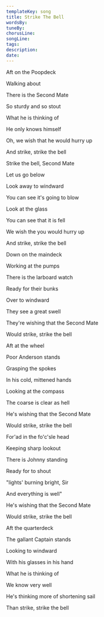 ```yaml
---
templateKey: song
title: Strike The Bell  
wordsBy:
tuneBy:
chorusLine:
songLine:
tags:
description:
date:
---
```

Aft on the Poopdeck

Walking about

There is the Second Mate

So sturdy and so stout

What he is thinking of

He only knows himself

Oh, we wish that he would hurry up

And strike, strike the bell

Strike the bell, Second Mate

Let us go below

Look away to windward

You can see it\'s going to blow

Look at the glass

You can see that it is fell

We wish the you would hurry up

And strike, strike the bell

Down on the maindeck

Working at the pumps

There is the larboard watch

Ready for their bunks

Over to windward

They see a great swell

They\'re wishing that the Second Mate

Would strike, strike the bell

Aft at the wheel

Poor Anderson stands

Grasping the spokes

In his cold, mittened hands

Looking at the compass

The coarse is clear as hell

He\'s wishing that the Second Mate

Would strike, strike the bell

For\'ad in the fo\'c\'sle head

Keeping sharp lookout

There is Johnny standing

Ready for to shout

\"lights\' burning bright, Sir

And everything is well\"

He\'s wishing that the Second Mate

Would strike, strike the bell

Aft the quarterdeck

The gallant Captain stands

Looking to windward

With his glasses in his hand

What he is thinking of

We know very well

He\'s thinking more of shortening sail

Than strike, strike the bell
